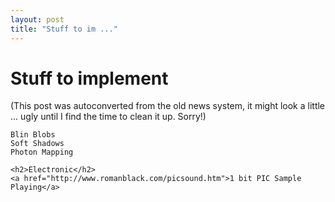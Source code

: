 ```yaml
---
layout: post
title: "Stuff to im ..."
---
```

<h1>Stuff to implement</h1>
(This post was autoconverted from the old news system,
it might look a little ... ugly until I find the time
to clean it up.
Sorry!)

    Blin Blobs
    Soft Shadows
    Photon Mapping
    
    <h2>Electronic</h2>
    <a href="http://www.romanblack.com/picsound.htm">1 bit PIC Sample Playing</a>
    

